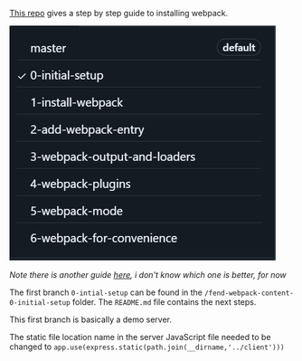 [This repo](https://github.com/udacity/fend-webpack-content) gives a step by step guide to installing webpack.

![](./branches.png)

*Note there is another guide [here](https://webpack.js.org/guides/installation/), i don't know which one is better, for now*


The first branch `0-intial-setup` can be found in the `/fend-webpack-content-0-initial-setup` folder. The `README.md` file contains the next steps.

This first branch is basically a demo server.


The static file location name in the server JavaScript file needed to be changed to `app.use(express.static(path.join(__dirname,'../client')))`